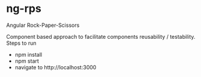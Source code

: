 # ng-rps
Angular Rock-Paper-Scissors

Component based approach to facilitate components reusability / testability.
Steps to run
  * npm install 
  * npm start
  * navigate to http://localhost:3000
